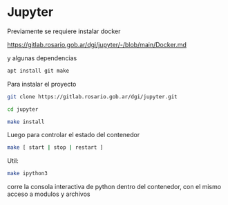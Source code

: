 # Jupyter

Previamente se requiere instalar docker

https://gitlab.rosario.gob.ar/dgi/jupyter/-/blob/main/Docker.md

y algunas dependencias

```bash
apt install git make
```

Para instalar el proyecto

```bash
git clone https://gitlab.rosario.gob.ar/dgi/jupyter.git

cd jupyter

make install

```

Luego para controlar el estado del contenedor

```bash
make [ start | stop | restart ]
```

Util:

```bash
make ipython3
```

corre la consola interactiva de python dentro del contenedor, con el mismo acceso a modulos y archivos
























